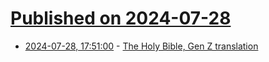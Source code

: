 # [Published on 2024-07-28](index.md)

* [2024-07-28, 17:51:00](https://soylentnews.org/article.pl?sid=24/07/27/1857217&from=rss) - [The Holy Bible, Gen Z translation](https://soylentnews.org/article.pl?sid=24/07/27/1857217&from=rss)
